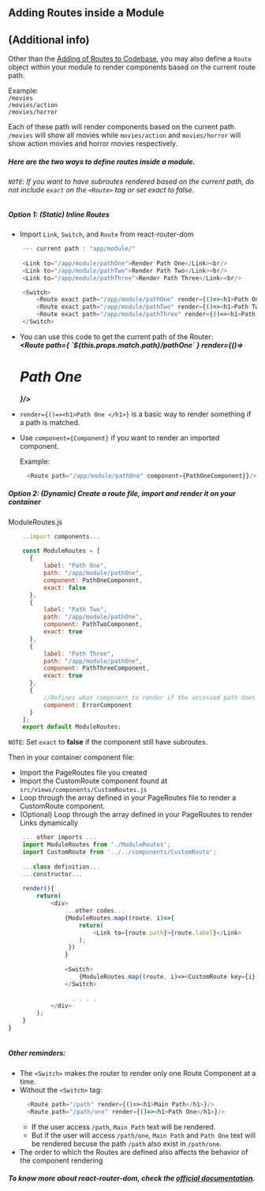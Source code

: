 ## Adding Routes inside a Module 
## (Additional info)
Other than the [Adding of Routes to Codebase](./AddRoutes_Manual.md), you may also define a `Route` object within your module to render components based on the current route path.  

Example:  
`/movies`  
`/movies/action`  
`/movies/horror`   

Each of these path will render components based on the current path. `/movies` will show all movies while `movies/action` and `movies/horror` will show action movies and horror movies respectively.

##### Here are the two ways to define routes inside a module.  

###### `NOTE`: If you want to have subroutes rendered based on the current path, do not include `exact` on the `<Route>` tag or set exact to false.

##### Option 1: (Static) Inline Routes 
* Import `Link`, `Switch`, and `Route` from react-router-dom  

```javascript
	--- current path : "app/module/"
	
	<Link to="/app/module/pathOne">Render Path One</Link><br/>   
  	<Link to="/app/module/pathTwo">Render Path Two</Link><br/>    
    <Link to="/app/module/pathThree">Render Path Three</Link><br/>    

  	<Switch>
    	<Route exact path="/app/module/pathOne" render={()=><h1>Path One</h1>}/>
      	<Route exact path="/app/module/pathTwo" render={()=><h1>Path Two</h1>}/>
      	<Route exact path="/app/module/pathThree" render={()=><h1>Path Three</h1>}/>
  	</Switch>
```

* You can use this code to get the current path of the Router:  
	***<Route path={ \`${this.props.match.path}/pathOne\` } render={()=><h1>Path One</h1>}/>***

* `render={()=><h1>Path One </h1>}` is a basic way to render something if a path is matched.   

* Use `component={Component}` if you want to render an imported component.  

  Example:  
  ```javascript
    <Route path="/app/module/pathOne" component={PathOneComponent}}/>
  ```
  
##### Option 2: (Dynamic) Create a route file, import and render it on your container  
ModuleRoutes.js

```javascript  
    ..import components...
    
    const ModuleRoutes = [
      {
          label: "Path One",
          path: "/app/module/pathOne",
          component: PathOneComponent,
          exact: false
      },
      {
          label: "Path Two",
          path: "/app/module/pathOne",
          component: PathTwoComponent,
          exact: true
      },
      {
          label: "Path Three",
          path: "/app/module/pathOne",
          component: PathThreeComponent,
          exact: true
      },
      {
          //Defines what component to render if the accessed path does match. Usually error pages are rendered here.
          component: ErrorComponent      
      }
    ];
    export default ModuleRoutes;
```

`NOTE`: Set `exact` to **false** if the component still have subroutes.   

Then in your container component file:
* Import the PageRoutes file you created
* Import the CustomRoute component found at `src/views/components/CustomRoutes.js`
* Loop through the array defined in your PageRoutes file to render a CustomRoute component.
* (Optional) Loop through the array defined in your PageRoutes to render Links dynamically
```javascript
	... other imports ...
    import ModuleRoutes from './ModuleRoutes';
    import CustomRoute from '../../components/CustomRoute';
    
    ...class definition...
    ...constructor...
    
    render(){
        return(
            <div>
                ...other codes...
                {ModuleRoutes.map((route, i)=>{
                    return(
                        <Link to={route.path}>{route.label}</Link>
                    );
                 })
                }
                
                <Switch>
                    {ModuleRoutes.map((route, i)=><CustomRoute key={i} {...route}/>)}
                </Switch>
                
                . . . . .
            </div>
        );
    }
}
    
```


##### Other reminders:
* The `<Switch>` makes the router to render only one Route Component at a time.   
* Without the `<Switch>` tag:  
  ```javascript
    <Route path="/path" render={()=><h1>Main Path</h1>}/>
    <Route path="/path/one" render={()=><h1>Path One</h1>}/>
  ```
  * If the user access `/path`, `Main Path` text will be rendered.  
  * But if the user will access `/path/one`, `Main Path` and `Path One` text will be rendered becuse the path `/path` also exist in `/path/one`.
* The order to which the Routes are defined also affects the behavior of the component rendering


##### To know more about react-router-dom, check the [official documentation](https://reacttraining.com/react-router/).
